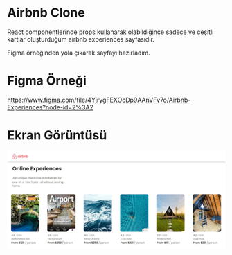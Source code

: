 # Airbnb Clone
React componentlerinde props kullanarak olabildiğince sadece ve çeşitli kartlar oluşturduğum airbnb experiences sayfasıdır.

Figma örneğinden yola çıkarak sayfayı hazırladım.

# Figma Örneği
https://www.figma.com/file/4YjrygFEXOcDp9AAnVFv7o/Airbnb-Experiences?node-id=2%3A2

# Ekran Görüntüsü
![Airbnb Clone ScreenShot](https://github.com/HasanHuseyinDemir/airbnb-experiences-clone/blob/master/image.JPG)
